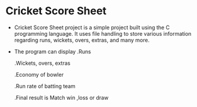 # Cricket Score Sheet
* Cricket Score Sheet project is a simple project built using the C programming language. It uses file handling to store various information regarding runs, wickets, overs, extras, and many more.

* The program can display
  .Runs

  .Wickets, overs, extras

  .Economy of bowler

  .Run rate of batting team

  .Final result is Match win ,loss or draw
